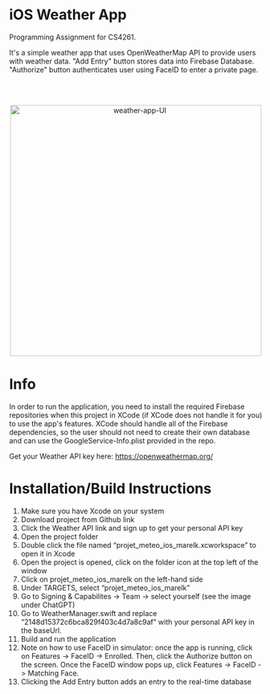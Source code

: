 # iOS Weather App
 Programming Assignment for CS4261.
 
 It's a simple weather app that uses OpenWeatherMap API to provide users with weather data. "Add Entry" button stores data into Firebase Database. "Authorize" button authenticates user using FaceID to enter a private page.

 <br>
 <br>
 
 <p align="center">
 <picture>
 <img alt="weather-app-UI" height="500px" src="https://drive.google.com/uc?id=1xcjzTCfMJMpzKflhHwewDxBKDk6ERazJ">
 </picture>


# Info

In order to run the application, you need to install the required Firebase repositories when this project in XCode (if XCode does not handle it for you) to use the app's features. XCode should handle all of the Firebase dependencies, so the user should not need to create their own database and can use the GoogleService-Info.plist provided in the repo. 

Get your Weather API key here: https://openweathermap.org/

# Installation/Build Instructions
1. Make sure you have Xcode on your system
2. Download project from Github link
3. Click the Weather API link and sign up to get your personal API key
4. Open the project folder
5. Double click the file named “projet_meteo_ios_marelk.xcworkspace” to open it in Xcode
6. Open the project is opened, click on the folder icon at the top left of the window
7. Click on projet_meteo_ios_marelk on the left-hand side
8. Under TARGETS, select “projet_meteo_ios_marelk”
9. Go to Signing & Capabilites -> Team -> select yourself (see the image under ChatGPT)
10. Go to WeatherManager.swift and replace “2148d15372c6bca829f403c4d7a8c9af” with your personal API key in the baseUrl.
11. Build and run the application
12. Note on how to use FaceID in simulator: once the app is running, click on Features -> FaceID -> Enrolled. Then, click the Authorize button on the screen. Once the FaceID window pops up, click Features -> FaceID -> Matching Face.
13. Clicking the Add Entry button adds an entry to the real-time database
